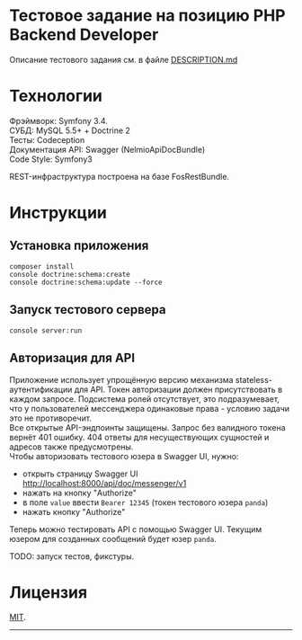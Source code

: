  Тестовое задание на позицию PHP Backend Developer
==================================================

Описание тестового задания см. в файле [DESCRIPTION.md](other_file.md)

# Технологии

Фрэймворк: Symfony 3.4.  
СУБД: MySQL 5.5+ + Doctrine 2  
Тесты: Codeception  
Документация API: Swagger (NelmioApiDocBundle)  
Code Style: Symfony3

REST-инфраструктура построена на базе FosRestBundle.  

# Инструкции

## Установка приложения  
`composer install`  
`console doctrine:schema:create`  
`console doctrine:schema:update --force`  

## Запуск тестового сервера
`console server:run`    

## Авторизация для API

Приложение использует упрощённую версию механизма stateless-аутентификации для API. Токен авторизации должен присутствовать в каждом запросе. Подсистема ролей отсутствует, это подразумевает, что у пользователей мессенджера одинаковые права - условию задачи это не противоречит.  
Все открытые API-эндпоинты защищены. Запрос без валидного токена вернёт 401 ошибку. 404 ответы для несуществующих сущностей и адресов также предусмотрены.   
Чтобы авторизовать тестового юзера в Swagger UI, нужно:
 - открыть страницу Swagger UI [http://localhost:8000/api/doc/messenger/v1]()
 - нажать на кнопку "Authorize"
 - в поле `value` ввести `Bearer 12345` (токен тестового юзера `panda`)
 - нажать кнопку "Authorize" 

Теперь можно тестировать API с помощью Swagger UI. Текущим юзером для созданных сообщений будет юзер `panda`.  


TODO: запуск тестов, фикстуры.  

# Лицензия

[MIT](https://opensource.org/licenses/MIT).

---
